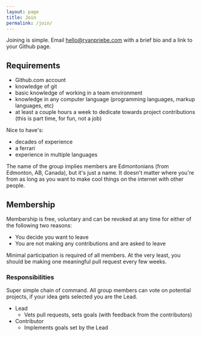 ```yaml
---
layout: page
title: Join
permalink: /join/
---
```


Joining is simple.  Email <hello@ryanpriebe.com> with a brief bio and a link to your Github page.

## Requirements

* Github.com account
* knowledge of git
* basic knowledge of working in a team environment
* knowledge in any computer language (programming languages, markup languages, etc)
* at least a couple hours a week to dedicate towards project contributions (this is part time, for fun, not a job)

Nice to have's:

* decades of experience
* a ferrari
* experience in multiple languages

The name of the group implies members are Edmontonians (from Edmonton, AB, Canada), but it's just a name.  It doesn't matter where you're from as long as you want to make cool things on the internet with other people.

## Membership
Membership is free, voluntary and can be revoked at any time for either of the following two reasons:

* You decide you want to leave
* You are not making any contributions and are asked to leave

Minimal participation is required of all members.  At the very least, you should be making one meaningful pull request every few weeks.

### Responsibilities
Super simple chain of command.  All group members can vote on potential projects, if your idea gets selected you are the Lead.

* Lead
  * Vets pull requests, sets goals (with feedback from the contributors)
* Contributor
  * Implements goals set by the Lead